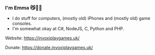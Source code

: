 ### I'm Emma 😼🏳️‍⚧️

* I do stuff for computers, (mostly old) iPhones and (mostly old) game consoles.
* I'm somewhat okay at C#, NodeJS, C, Python and PHP.

Website: https://invoxiplaygames.uk/

Donate: https://donate.invoxiplaygames.uk/
